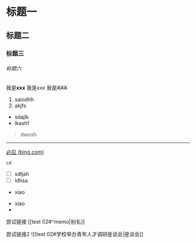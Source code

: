 # 标题一 
## 标题二
### 标题三
###### 标题六
我是**xxx**
我是*xxx*
我是~~XXX~~

1. saiodhh
2. akjfs

* sdajlk
* lkashf

 > dwosh

---
[必应 (bing.com)](https://cn.bing.com/?mkt=zh-CN)

```shell
cd 

```

- [ ] sdljah
- [ ] ldhsa
* xiao
- xiao
-

尝试链接 [[test 02#^memo|别名]]

尝试链接2 ![[test 02#学校举办青年人才调研座谈会|座谈会]]


